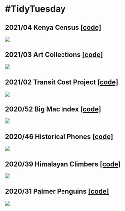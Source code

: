 # #TidyTuesday

## 2021/04 Kenya Census [[code]](https://github.com/botan/tidytuesday/blob/main/R/2021-w04-kenyacensus.Rmd)
![](https://raw.githubusercontent.com/botan/tidytuesday/main/plots/2021-w04-kenyacensus.png)

## 2021/03 Art Collections [[code]](https://github.com/botan/tidytuesday/blob/main/R/2021-w03-artcollections.Rmd)
![](https://raw.githubusercontent.com/botan/tidytuesday/main/plots/2021-w03-artcollections.png)

## 2021/02 Transit Cost Project [[code]](https://github.com/botan/tidytuesday/blob/main/R/2021-w02-transitcosts.Rmd)
![](https://raw.githubusercontent.com/botan/tidytuesday/main/plots/2021-w02-transitcosts.png)

## 2020/52 Big Mac Index [[code]](https://github.com/botan/tidytuesday/blob/main/R/2020-w52-bigmac.Rmd)
![](https://raw.githubusercontent.com/botan/tidytuesday/main/plots/2020-w52-bigmacindex.png)

## 2020/46 Historical Phones [[code]](https://github.com/botan/tidytuesday/blob/main/R/2020-w46-phones.Rmd)
![](https://raw.githubusercontent.com/botan/tidytuesday/main/plots/2020-w46-phones.png)

## 2020/39 Himalayan Climbers [[code]](https://github.com/botan/tidytuesday/blob/main/R/2020-w39-himalayanclimbing.Rmd)
![](https://raw.githubusercontent.com/botan/tidytuesday/main/plots/2020-w39-himalayanclimbing.png)

## 2020/31 Palmer Penguins [[code]](https://github.com/botan/tidytuesday/blob/main/R/2020-w31-palmerpenguins.Rmd)
![](https://raw.githubusercontent.com/botan/tidytuesday/main/plots/2020-w31-palmerpenguins.png)
